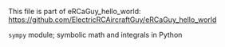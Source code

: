 This file is part of eRCaGuy_hello_world: https://github.com/ElectricRCAircraftGuy/eRCaGuy_hello_world

`sympy` module; symbolic math and integrals in Python
